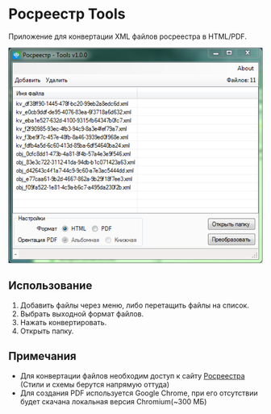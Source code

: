 # Росреестр Tools

Приложение для конвертации XML файлов росреестра в HTML/PDF.

![MainForm](./assets/FormMain.png)

## Использование

1. Добавить файлы через меню, либо перетащить файлы на список.
2. Выбрать выходной формат файлов.
3. Нажать конвертировать.
4. Открыть папку.

## Примечания

* Для конвертации файлов необходим доступ к сайту [Росреестра](https://rosreestr.gov.ru/) (Стили и схемы берутся напрямую оттуда)
* Для создания PDF используется Google Chrome, при его отсутствии будет скачана локальная версия Chromium(~300 МБ)
